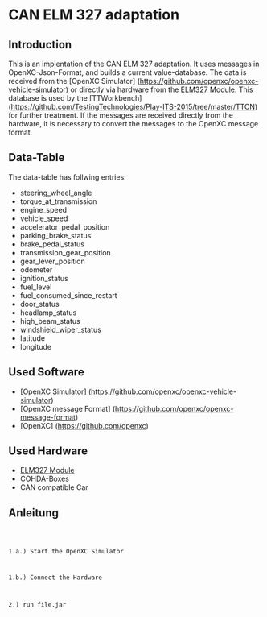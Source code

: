 # CAN ELM 327 adaptation

## Introduction
This is an implentation of the CAN ELM 327 adaptation. It uses messages in OpenXC-Json-Format, and builds a current  value-database. The data is received from the [OpenXC Simulator] (https://github.com/openxc/openxc-vehicle-simulator) or directly via hardware from the [ELM327 Module](http://elmelectronics.com/DSheets/ELM327DS.pdf). This database is used by the [TTWorkbench] (https://github.com/TestingTechnologies/Play-ITS-2015/tree/master/TTCN) for further treatment. If the messages are received directly from the hardware, it is necessary to convert the messages to the OpenXC message format.

## Data-Table
The data-table has follwing entries:

- steering_wheel_angle
- torque_at_transmission
- engine_speed
- vehicle_speed
- accelerator_pedal_position
- parking_brake_status
- brake_pedal_status
- transmission_gear_position
- gear_lever_position
- odometer
- ignition_status
- fuel_level
- fuel_consumed_since_restart
- door_status
- headlamp_status
- high_beam_status
- windshield_wiper_status
- latitude
- longitude

## Used Software
- [OpenXC Simulator] (https://github.com/openxc/openxc-vehicle-simulator)
- [OpenXC message Format] (https://github.com/openxc/openxc-message-format)
- [OpenXC] (https://github.com/openxc)
## Used Hardware
- [ELM327 Module](http://elmelectronics.com/DSheets/ELM327DS.pdf)
- COHDA-Boxes
- CAN compatible Car

## Anleitung

<code>

1.a.) Start the OpenXC Simulator

1.b.) Connect the Hardware

2.) run file.jar
</code>
